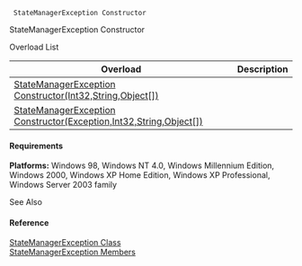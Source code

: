 ﻿     StateManagerException Constructor                                                   

StateManagerException Constructor

Overload List

| Overload | Description |
| --- | --- |
| [StateManagerException Constructor(Int32,String,Object\[\])](FChoice.Common~FChoice.Common.State.StateManagerException~_ctor(Int32,String,Object[]).md) |   |
| [StateManagerException Constructor(Exception,Int32,String,Object\[\])](FChoice.Common~FChoice.Common.State.StateManagerException~_ctor(Exception,Int32,String,Object[]).md) |   |

#### Requirements

**Platforms:** Windows 98, Windows NT 4.0, Windows Millennium Edition, Windows 2000, Windows XP Home Edition, Windows XP Professional, Windows Server 2003 family

See Also

#### Reference

[StateManagerException Class](FChoice.Common~FChoice.Common.State.StateManagerException.md)  
[StateManagerException Members](FChoice.Common~FChoice.Common.State.StateManagerException_members.md)